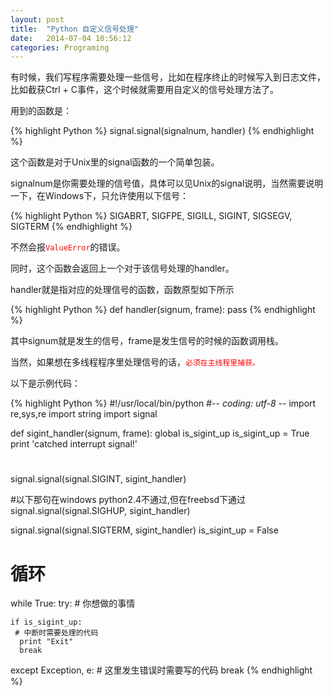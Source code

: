 ```yaml
---
layout: post
title:  "Python 自定义信号处理"
date:   2014-07-04 10:56:12
categories: Programing
---
```

有时候，我们写程序需要处理一些信号，比如在程序终止的时候写入到日志文件，比如截获Ctrl + C事件，这个时候就需要用自定义的信号处理方法了。

用到的函数是：

{% highlight Python %}
signal.signal(signalnum, handler)
{% endhighlight %}

这个函数是对于Unix里的signal函数的一个简单包装。


signalnum是你需要处理的信号值，具体可以见Unix的signal说明，当然需要说明一下，在Windows下，只允许使用以下信号：

{% highlight Python %}
SIGABRT, SIGFPE, SIGILL, SIGINT, SIGSEGV, SIGTERM
{% endhighlight %}

不然会报<code style="color: red;">ValueError</code>的错误。

同时，这个函数会返回上一个对于该信号处理的handler。

handler就是指对应的处理信号的函数，函数原型如下所示

{% highlight Python %}
def handler(signum, frame):
    pass
{% endhighlight %}

其中signum就是发生的信号，frame是发生信号的时候的函数调用栈。

当然，如果想在多线程程序里处理信号的话，<code style="color: red;">必须在主线程里捕获。</code>

以下是示例代码：

{% highlight Python %}
#!/usr/local/bin/python
#-*- coding: utf-8 -*-
import re,sys,re
import string
import signal
 
def sigint_handler(signum, frame):
  global is_sigint_up
  is_sigint_up = True
  print 'catched interrupt signal!'
 
#
signal.signal(signal.SIGINT, sigint_handler)
 
#以下那句在windows python2.4不通过,但在freebsd下通过
signal.signal(signal.SIGHUP, sigint_handler)
 
signal.signal(signal.SIGTERM, sigint_handler)
is_sigint_up = False
 
# 循环
while True:
  try:
    # 你想做的事情
  
    if is_sigint_up:
     # 中断时需要处理的代码
      print "Exit"
      break
  except Exception, e:
    #  这里发生错误时需要写的代码
    break
 {% endhighlight %}